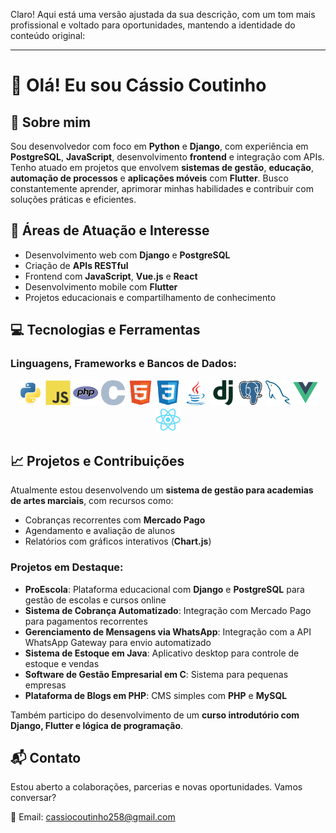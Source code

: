 Claro! Aqui está uma versão ajustada da sua descrição, com um tom mais profissional e voltado para oportunidades, mantendo a identidade do conteúdo original:

---

# 👋 Olá! Eu sou Cássio Coutinho

## 🚀 Sobre mim

Sou desenvolvedor com foco em **Python** e **Django**, com experiência em **PostgreSQL**, **JavaScript**, desenvolvimento **frontend** e integração com APIs. Tenho atuado em projetos que envolvem **sistemas de gestão**, **educação**, **automação de processos** e **aplicações móveis** com **Flutter**. Busco constantemente aprender, aprimorar minhas habilidades e contribuir com soluções práticas e eficientes.

## 🎯 Áreas de Atuação e Interesse

* Desenvolvimento web com **Django** e **PostgreSQL**
* Criação de **APIs RESTful**
* Frontend com **JavaScript**, **Vue.js** e **React**
* Desenvolvimento mobile com **Flutter**
* Projetos educacionais e compartilhamento de conhecimento

## 💻 Tecnologias e Ferramentas

### Linguagens, Frameworks e Bancos de Dados:

<div align="center">
  <img src="https://raw.githubusercontent.com/devicons/devicon/master/icons/python/python-original.svg" alt="Python" width="40" height="40"/> 
  <img src="https://raw.githubusercontent.com/devicons/devicon/master/icons/javascript/javascript-original.svg" alt="JavaScript" width="40" height="40"/> 
  <img src="https://raw.githubusercontent.com/devicons/devicon/master/icons/php/php-original.svg" alt="PHP" width="40" height="40"/> 
  <img src="https://raw.githubusercontent.com/devicons/devicon/master/icons/c/c-original.svg" alt="C" width="40" height="40"/> 
  <img src="https://raw.githubusercontent.com/devicons/devicon/master/icons/html5/html5-original.svg" alt="HTML" width="40" height="40"/> 
  <img src="https://raw.githubusercontent.com/devicons/devicon/master/icons/css3/css3-original.svg" alt="CSS" width="40" height="40"/> 
  <img src="https://raw.githubusercontent.com/devicons/devicon/master/icons/java/java-original.svg" alt="Java" width="40" height="40"/> 
  <img src="https://raw.githubusercontent.com/devicons/devicon/master/icons/django/django-plain.svg" alt="Django" width="40" height="40"/> 
  <img src="https://raw.githubusercontent.com/devicons/devicon/master/icons/postgresql/postgresql-original.svg" alt="PostgreSQL" width="40" height="40"/> 
  <img src="https://raw.githubusercontent.com/devicons/devicon/master/icons/mysql/mysql-original.svg" alt="MySQL" width="40" height="40"/> 
  <img src="https://raw.githubusercontent.com/devicons/devicon/master/icons/vuejs/vuejs-original.svg" alt="Vue.js" width="40" height="40"/> 
  <img src="https://raw.githubusercontent.com/devicons/devicon/master/icons/react/react-original.svg" alt="React.js" width="40" height="40"/> 
</div>

## 📈 Projetos e Contribuições

Atualmente estou desenvolvendo um **sistema de gestão para academias de artes marciais**, com recursos como:

* Cobranças recorrentes com **Mercado Pago**
* Agendamento e avaliação de alunos
* Relatórios com gráficos interativos (**Chart.js**)

### Projetos em Destaque:

* **ProEscola**: Plataforma educacional com **Django** e **PostgreSQL** para gestão de escolas e cursos online
* **Sistema de Cobrança Automatizado**: Integração com Mercado Pago para pagamentos recorrentes
* **Gerenciamento de Mensagens via WhatsApp**: Integração com a API WhatsApp Gateway para envio automatizado
* **Sistema de Estoque em Java**: Aplicativo desktop para controle de estoque e vendas
* **Software de Gestão Empresarial em C**: Sistema para pequenas empresas
* **Plataforma de Blogs em PHP**: CMS simples com **PHP** e **MySQL**

Também participo do desenvolvimento de um **curso introdutório com Django, Flutter e lógica de programação**.

## 📬 Contato

Estou aberto a colaborações, parcerias e novas oportunidades. Vamos conversar?

📧 Email: [cassiocoutinho258@gmail.com](mailto:cassiocoutinho258@gmail.com)
